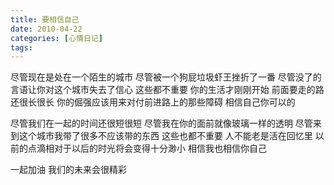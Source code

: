 ```yaml
---
title: 要相信自己
date: 2010-04-22
categories: [心情日记]
tags:
---
```


尽管现在是处在一个陌生的城市
尽管被一个狗屁垃圾虾王挫折了一番
尽管没了的言语让你对这个城市失去了信心
这些都不重要
你的生活才刚刚开始
前面要走的路还很长很长
你的倔强应该用来对付前进路上的那些障碍
相信自己你可以的

尽管我们在一起的时间还很短很短
尽管我在你的面前就像玻璃一样的透明
尽管来到这个城市我带了很多不应该带的东西
这些也都不重要
人不能老是活在回忆里
以前的点滴相对于以后的时光将会变得十分渺小
相信我也相信你自己

一起加油
我们的未来会很精彩


